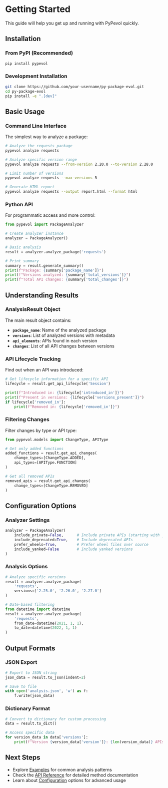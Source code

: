 # Getting Started

This guide will help you get up and running with PyPevol quickly.

## Installation

### From PyPI (Recommended)
```bash
pip install pypevol
```

### Development Installation
```bash
git clone https://github.com/your-username/py-package-evol.git
cd py-package-evol
pip install -e ".[dev]"
```

## Basic Usage

### Command Line Interface

The simplest way to analyze a package:

```bash
# Analyze the requests package
pypevol analyze requests

# Analyze specific version range
pypevol analyze requests --from-version 2.20.0 --to-version 2.28.0

# Limit number of versions
pypevol analyze requests --max-versions 5

# Generate HTML report
pypevol analyze requests --output report.html --format html
```

### Python API

For programmatic access and more control:

```python
from pypevol import PackageAnalyzer

# Create analyzer instance
analyzer = PackageAnalyzer()

# Basic analysis
result = analyzer.analyze_package('requests')

# Print summary
summary = result.generate_summary()
print(f"Package: {summary['package_name']}")
print(f"Versions analyzed: {summary['total_versions']}")
print(f"Total API changes: {summary['total_changes']}")
```

## Understanding Results

### AnalysisResult Object

The main result object contains:

- **`package_name`**: Name of the analyzed package
- **`versions`**: List of analyzed versions with metadata
- **`api_elements`**: APIs found in each version
- **`changes`**: List of all API changes between versions

### API Lifecycle Tracking

Find out when an API was introduced:

```python
# Get lifecycle information for a specific API
lifecycle = result.get_api_lifecycle('Session')

print(f"Introduced in: {lifecycle['introduced_in']}")
print(f"Present in versions: {lifecycle['versions_present']}")
if lifecycle['removed_in']:
    print(f"Removed in: {lifecycle['removed_in']}")
```

### Filtering Changes

Filter changes by type or API type:

```python
from pypevol.models import ChangeType, APIType

# Get only added functions
added_functions = result.get_api_changes(
    change_types=[ChangeType.ADDED],
    api_types=[APIType.FUNCTION]
)

# Get all removed APIs
removed_apis = result.get_api_changes(
    change_types=[ChangeType.REMOVED]
)
```

## Configuration Options

### Analyzer Settings

```python
analyzer = PackageAnalyzer(
    include_private=False,      # Include private APIs (starting with _)
    include_deprecated=True,    # Include deprecated APIs
    prefer_wheels=True,         # Prefer wheel files over source
    include_yanked=False        # Include yanked versions
)
```

### Analysis Options

```python
# Analyze specific versions
result = analyzer.analyze_package(
    'requests', 
    versions=['2.25.0', '2.26.0', '2.27.0']
)

# Date-based filtering
from datetime import datetime
result = analyzer.analyze_package(
    'requests',
    from_date=datetime(2021, 1, 1),
    to_date=datetime(2022, 1, 1)
)
```

## Output Formats

### JSON Export

```python
# Export to JSON string
json_data = result.to_json(indent=2)

# Save to file
with open('analysis.json', 'w') as f:
    f.write(json_data)
```

### Dictionary Format

```python
# Convert to dictionary for custom processing
data = result.to_dict()

# Access specific data
for version_data in data['versions']:
    print(f"Version {version_data['version']}: {len(version_data)} APIs")
```

## Next Steps

- Explore [Examples](examples.md) for common analysis patterns
- Check the [API Reference](api-reference.md) for detailed method documentation
- Learn about [Configuration](configuration.md) options for advanced usage

